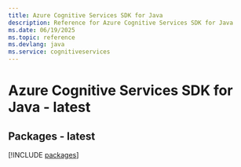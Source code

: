 ```yaml
---
title: Azure Cognitive Services SDK for Java
description: Reference for Azure Cognitive Services SDK for Java
ms.date: 06/19/2025
ms.topic: reference
ms.devlang: java
ms.service: cognitiveservices
---
```

# Azure Cognitive Services SDK for Java - latest
## Packages - latest
[!INCLUDE [packages](cognitive-services-index.md)]
